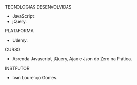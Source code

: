 TECNOLOGIAS DESENVOLVIDAS
- JavaScript;
- jQuery.

PLATAFORMA
- Udemy.

CURSO
- Aprenda Javascript, jQuery,  Ajax e Json do Zero na Prática.

INSTRUTOR
- Ivan Lourenço Gomes.
